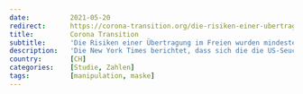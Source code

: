 ```yaml
---
date:          2021-05-20
redirect:      https://corona-transition.org/die-risiken-einer-ubertragung-im-freien-wurde-mindestens-zehnmal-zu-hoch
title:         Corona Transition
subtitle:      'Die Risiken einer Übertragung im Freien wurden mindestens zehnmal zu hoch eingeschätzt'
description:   'Die New York Times berichtet, dass sich die die US-Seuchenschutzbehörde Centers for Disease Control and Prevention (CDC) auf eine fehlerhafte (...)'
country:       [CH]
categories:    [Studie, Zahlen]
tags:          [manipulation, maske]
---
```

